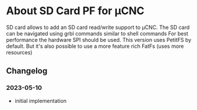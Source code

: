 # About SD Card PF for µCNC

SD card allows to add an SD card read/write support to µCNC.
The SD card can be navigated using grbl commands similar to shell commands
For best performance the hardware SPI should be used.
This version uses PetitFS by default. But it's also possible to use a more feature rich FatFs (uses more resources)

## Changelog

### 2023-05-10

- initial implementation

